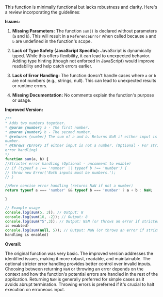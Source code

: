 This function is minimally functional but lacks robustness and clarity. Here's a
review incorporating the guidelines:

**Issues:**

1. **Missing Parameters:** The function `sum()` is declared without parameters
(`a` and `b`). This will result in a `ReferenceError` when called because `a`
and `b` are undefined in the function's scope.

2. **Lack of Type Safety (JavaScript Specific):** JavaScript is dynamically
typed. While this offers flexibility, it can lead to unexpected behavior. Adding
type hinting (though not enforced in JavaScript) would improve readability and
help catch errors earlier.

3. **Lack of Error Handling:** The function doesn't handle cases where `a` or
`b` are not numbers (e.g., strings, null). This can lead to unexpected results
or runtime errors.

4. **Missing Documentation:** No comments explain the function's purpose or
usage.

**Improved Version:**

```javascript
/**
* Adds two numbers together.
* @param {number} a - The first number.
* @param {number} b - The second number.
* @returns {number} The sum of a and b. Returns NaN if either input is not a
number.
* @throws {Error} If either input is not a number. (Optional - For stricter
error handling)
*/
function sum(a, b) {
//Stricter error handling (Optional - uncomment to enable)
// if (typeof a !== 'number' || typeof b !== 'number') {
// throw new Error('Both inputs must be numbers.');
// }

//More concise error handling (returns NaN if not a number)
return typeof a === 'number' && typeof b === 'number' ? a + b : NaN;

}

// Example usage
console.log(sum(5, 3)); // Output: 8
console.log(sum(10, -2)); // Output: 8
console.log(sum("5",3)); // Output: NaN (or throws an error if stricter handling
is enabled)
console.log(sum(null, 5)); // Output: NaN (or throws an error if stricter
handling is enabled)

```

**Overall:**

The original function was very basic. The improved version addresses the
identified issues, making it more robust, readable, and maintainable. The
optional stricter error handling provides better control over invalid inputs.
Choosing between returning `NaN` or throwing an error depends on the context and
how the function's potential errors are handled in the rest of the application.
Returning `NaN` is generally preferred for simple cases as it avoids abrupt
termination. Throwing errors is preferred if it's crucial to halt execution on
erroneous input.